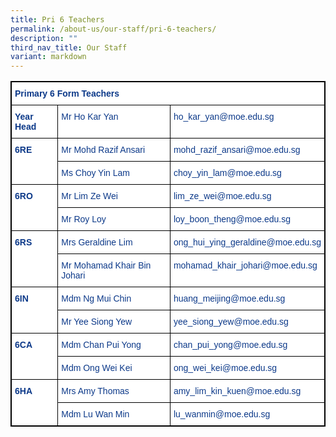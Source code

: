 ```yaml
---
title: Pri 6 Teachers
permalink: /about-us/our-staff/pri-6-teachers/
description: ""
third_nav_title: Our Staff
variant: markdown
---
```

<style type="text/css">
.tg  {border-collapse:collapse;border-spacing:0;}
.tg td{border-color:black;border-style:solid;border-width:1px;font-family:Arial, sans-serif;font-size:14px;
  overflow:hidden;padding:10px 5px;word-break:normal;}
.tg th{border-color:black;border-style:solid;border-width:1px;font-family:Arial, sans-serif;font-size:14px;
  font-weight:normal;overflow:hidden;padding:10px 5px;word-break:normal;}
.tg .tg-ifvt{background-color:#FFF;color:#0C3989;font-weight:bold;text-align:left;vertical-align:top}
.tg .tg-vvbc{background-color:#FFF;color:#0C3989;text-align:left;vertical-align:top}
</style>
<table class="tg" style="border: 1px solid black">
<thead>
  <tr>
    <th class="tg-ifvt" colspan="3" style="border: 1px solid black">Primary 6 Form Teachers</th>
  </tr>
</thead>
<tbody>
  <tr>
    <td class="tg-ifvt" style="border: 1px solid black"><b>Year Head</b></td>
    <td class="tg-vvbc" style="border: 1px solid black"><span style="font-weight:400;color:#0C3989">Mr Ho Kar Yan</span></td>
    <td class="tg-vvbc" style="border: 1px solid black"><span style="font-weight:400;color:#0C3989">ho_kar_yan@moe.edu.sg</span></td>
  </tr>
  <tr>
    <td class="tg-ifvt" rowspan="2" style="border: 1px solid black"><b>6RE</b></td>
    <td class="tg-vvbc" style="border: 1px solid black"><span style="font-weight:400;color:#0C3989">Mr Mohd Razif Ansari</span></td>
    <td class="tg-vvbc" style="border: 1px solid black"><span style="font-weight:400;color:#0C3989">mohd_razif_ansari@moe.edu.sg</span></td>
  </tr>
  <tr>
    <td class="tg-vvbc" style="border: 1px solid black"><span style="font-weight:400;color:#0C3989">Ms Choy Yin Lam</span></td>
    <td class="tg-vvbc" style="border: 1px solid black"><span style="font-weight:400;color:#0C3989">choy_yin_lam@moe.edu.sg</span></td>
  </tr>
  <tr>
    <td class="tg-ifvt" rowspan="2" style="border: 1px solid black"><b>6RO</b></td>
    <td class="tg-vvbc" style="border: 1px solid black"><span style="font-weight:400;color:#0C3989">Mr Lim Ze Wei</span></td>
    <td class="tg-vvbc" style="border: 1px solid black"><span style="font-weight:400;color:#0C3989">lim_ze_wei@moe.edu.sg</span></td>
  </tr>
  <tr>
    <td class="tg-vvbc" style="border: 1px solid black"><span style="font-weight:400;color:#0C3989">Mr Roy Loy</span></td>
    <td class="tg-vvbc" style="border: 1px solid black"><span style="font-weight:400;color:#0C3989">loy_boon_theng@moe.edu.sg</span></td>
  </tr>
  <tr>
    <td class="tg-ifvt" rowspan="2" style="border: 1px solid black">6RS</td>
    <td class="tg-vvbc" style="border: 1px solid black"><span style="font-weight:400;color:#0C3989">Mrs Geraldine Lim</span></td>
    <td class="tg-vvbc" style="border: 1px solid black"><span style="font-weight:400;color:#0C3989">ong_hui_ying_geraldine@moe.edu.sg</span></td>
  </tr>
  <tr>
    <td class="tg-vvbc" style="border: 1px solid black"><span style="font-weight:400;color:#0C3989">Mr Mohamad Khair Bin Johari</span></td>
    <td class="tg-vvbc" style="border: 1px solid black"><span style="font-weight:400;color:#0C3989">mohamad_khair_johari@moe.edu.sg</span></td>
  </tr>
  <tr>
    <td class="tg-ifvt" rowspan="2" style="border: 1px solid black"><b>6IN</b></td>
    <td class="tg-vvbc" style="border: 1px solid black"><span style="font-weight:400;color:#0C3989">Mdm Ng Mui Chin</span></td>
    <td class="tg-vvbc" style="border: 1px solid black"><span style="font-weight:400;color:#0C3989">huang_meijing@moe.edu.sg</span></td>
  </tr>
  <tr>
    <td class="tg-vvbc" style="border: 1px solid black"><span style="font-weight:400;color:#0C3989">Mr Yee Siong Yew</span></td>
    <td class="tg-vvbc" style="border: 1px solid black"><span style="font-weight:400;color:#0C3989">yee_siong_yew@moe.edu.sg</span></td>
  </tr>
  <tr>
    <td class="tg-ifvt" rowspan="2" style="border: 1px solid black"><b>6CA</b></td>
    <td class="tg-vvbc" style="border: 1px solid black"><span style="font-weight:400;color:#0C3989">Mdm Chan Pui Yong</span></td>
    <td class="tg-vvbc" style="border: 1px solid black"><span style="font-weight:400;color:#0C3989">chan_pui_yong@moe.edu.sg</span></td>
  </tr>
  <tr>
    <td class="tg-vvbc" style="border: 1px solid black"><span style="font-weight:400;color:#0C3989">Mdm Ong Wei Kei</span></td>
    <td class="tg-vvbc" style="border: 1px solid black"><span style="font-weight:400;color:#0C3989">ong_wei_kei@moe.edu.sg</span></td>
  </tr>
  <tr>
    <td class="tg-ifvt" rowspan="2" style="border: 1px solid black"><b>6HA</b></td>
    <td class="tg-vvbc" style="border: 1px solid black"><span style="font-weight:400;color:#0C3989">Mrs Amy Thomas</span></td>
    <td class="tg-vvbc" style="border: 1px solid black"><span style="font-weight:400;color:#0C3989">amy_lim_kin_kuen@moe.edu.sg</span></td>
  </tr>
  <tr>
    <td class="tg-vvbc" style="border: 1px solid black"><span style="font-weight:400;color:#0C3989">Mdm Lu Wan Min</span></td>
    <td class="tg-vvbc" style="border: 1px solid black"><span style="font-weight:400;color:#0C3989">lu_wanmin@moe.edu.sg</span></td>
  </tr>
</tbody>
</table>